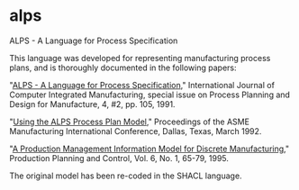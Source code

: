 # alps
ALPS - A Language for Process Specification

This language was developed for representing manufacturing process plans, and is thoroughly documented in the following papers:

"[ALPS - A Language for Process Specification](https://docs.google.com/viewer?a=v&pid=sites&srcid=ZGVmYXVsdGRvbWFpbnxpbnRlcm9wZXJhYmlsaXR5Y29uc3VsdGluZ3xneDozZjQ4ZTQxNTBiZDhjY2Rl)," International Journal of Computer Integrated Manufacturing, special issue on Process Planning and Design for Manufacture, 4, #2, pp. 105, 1991.

"[Using the ALPS Process Plan Model](https://docs.google.com/viewer?a=v&pid=sites&srcid=ZGVmYXVsdGRvbWFpbnxpbnRlcm9wZXJhYmlsaXR5Y29uc3VsdGluZ3xneDo2MjBjMTNlMDljMzcwOWZm)," Proceedings of the ASME Manufacturing International Conference, Dallas, Texas, March 1992.

"[A Production Management Information Model for Discrete Manufacturing](http://www.nist.gov/customcf/get_pdf.cfm?pub_id=821636)," Production Planning and Control, Vol. 6, No. 1, 65-79, 1995.

The original model has been re-coded in the SHACL language.
